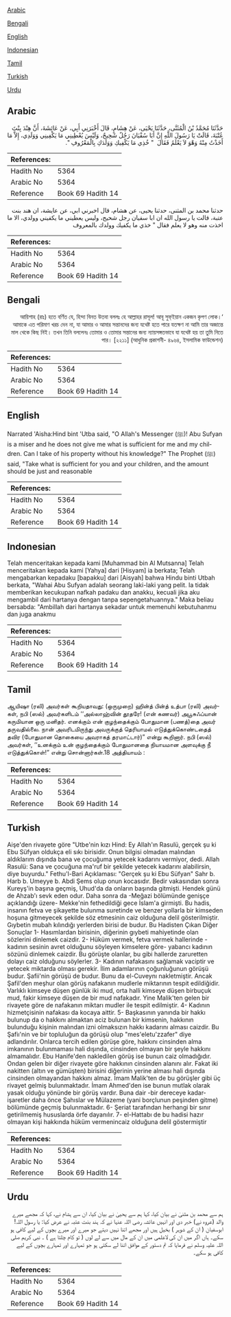 [Arabic](#arabic)

[Bengali](#bengali)

[English](#english)

[Indonesian](#indonesian)

[Tamil](#tamil)

[Turkish](#turkish)

[Urdu](#urdu)

## Arabic


<div dir="rtl" lang="ar" style={{fontSize:'larger',backgroundColor:'#f8f9fa',padding:20}}>
حَدَّثَنَا مُحَمَّدُ بْنُ الْمُثَنَّى، حَدَّثَنَا يَحْيَى، عَنْ هِشَامٍ، قَالَ أَخْبَرَنِي أَبِي، عَنْ عَائِشَةَ، أَنَّ هِنْدَ بِنْتَ عُتْبَةَ، قَالَتْ يَا رَسُولَ اللَّهِ إِنَّ أَبَا سُفْيَانَ رَجُلٌ شَحِيحٌ، وَلَيْسَ يُعْطِينِي مَا يَكْفِينِي وَوَلَدِي، إِلاَّ مَا أَخَذْتُ مِنْهُ وَهْوَ لاَ يَعْلَمُ فَقَالَ ‏ "‏ خُذِي مَا يَكْفِيكِ وَوَلَدَكِ بِالْمَعْرُوفِ ‏"‏‏.‏
</div>
<div style={{backgroundColor:'#f8f9fa',padding:20, marginBottom: 10}}><table> <thead> <tr> <th>References:</th> <th></th> </tr> </thead> <tbody><tr><td>Hadith No</td><td>5364</td></tr><tr><td>Arabic No</td><td>5364</td></tr><tr><td>Reference</td><td>Book 69 Hadith 14</td></tr></tbody></table></div>


<div dir="rtl" lang="ar" style={{fontSize:'larger',backgroundColor:'#f8f9fa',padding:20}}>
حدثنا محمد بن المثنى، حدثنا يحيى، عن هشام، قال اخبرني ابي، عن عايشة، ان هند بنت عتبة، قالت يا رسول الله ان ابا سفيان رجل شحيح، وليس يعطيني ما يكفيني وولدي، الا ما اخذت منه وهو لا يعلم فقال " خذي ما يكفيك وولدك بالمعروف
</div>
<div style={{backgroundColor:'#f8f9fa',padding:20, marginBottom: 10}}><table> <thead> <tr> <th>References:</th> <th></th> </tr> </thead> <tbody><tr><td>Hadith No</td><td>5364</td></tr><tr><td>Arabic No</td><td>5364</td></tr><tr><td>Reference</td><td>Book 69 Hadith 14</td></tr></tbody></table></div>

## Bengali


<div dir="rtl" lang="bn" style={{fontSize:'larger',backgroundColor:'#f8f9fa',padding:20}}>
‘আয়িশাহ (রাঃ) হতে বর্ণিত যে, হিন্দা বিনত উতবা বললঃ হে আল্লাহর রাসূল! আবূ সুফ্ইয়ান একজন কৃপণ লোক। আমাকে এত পরিমাণ খরচ দেন না, যা আমার ও আমার সন্তানদের জন্য যথেষ্ট হতে পারে যতক্ষণ না আমি তার অজান্তে মাল থেকে কিছ নিই। তখন তিনি বললেনঃ তোমার ও তোমার সন্তানের জন্য ন্যায়সঙ্গতভাবে যা যথেষ্ট হয় তা তুমি নিতে পার। [২২১১] (আধুনিক প্রকাশনী- ৪৯৬৪, ইসলামিক ফাউন্ডেশন)
</div>
<div style={{backgroundColor:'#f8f9fa',padding:20, marginBottom: 10}}><table> <thead> <tr> <th>References:</th> <th></th> </tr> </thead> <tbody><tr><td>Hadith No</td><td>5364</td></tr><tr><td>Arabic No</td><td>5364</td></tr><tr><td>Reference</td><td>Book 69 Hadith 14</td></tr></tbody></table></div>

## English


<div dir="ltr" lang="en" style={{fontSize:'larger',backgroundColor:'#f8f9fa',padding:20}}>
Narrated 'Aisha:Hind bint 'Utba said, "O Allah's Messenger (ﷺ)! Abu Sufyan is a miser and he does not give me what is sufficient for me and my children. Can I take of his property without his knowledge?" The Prophet (ﷺ) said, "Take what is sufficient for you and your children, and the amount should be just and reasonable
</div>
<div style={{backgroundColor:'#f8f9fa',padding:20, marginBottom: 10}}><table> <thead> <tr> <th>References:</th> <th></th> </tr> </thead> <tbody><tr><td>Hadith No</td><td>5364</td></tr><tr><td>Arabic No</td><td>5364</td></tr><tr><td>Reference</td><td>Book 69 Hadith 14</td></tr></tbody></table></div>

## Indonesian


<div dir="ltr" lang="id" style={{fontSize:'larger',backgroundColor:'#f8f9fa',padding:20}}>
Telah menceritakan kepada kami [Muhammad bin Al Mutsanna] Telah menceritakan kepada kami [Yahya] dari [Hisyam] ia berkata; Telah mengabarkan kepadaku [bapakku] dari [Aisyah] bahwa Hindu binti Utbah berkata, "Wahai Abu Sufyan adalah seorang laki-laki yang pelit. Ia tidak memberikan kecukupan nafkah padaku dan anakku, kecuali jika aku mengambil dari hartanya dengan tanpa sepengetahuannya." Maka beliau bersabda: "Ambillah dari hartanya sekadar untuk memenuhi kebutuhanmu dan juga anakmu
</div>
<div style={{backgroundColor:'#f8f9fa',padding:20, marginBottom: 10}}><table> <thead> <tr> <th>References:</th> <th></th> </tr> </thead> <tbody><tr><td>Hadith No</td><td>5364</td></tr><tr><td>Arabic No</td><td>5364</td></tr><tr><td>Reference</td><td>Book 69 Hadith 14</td></tr></tbody></table></div>

## Tamil


<div dir="ltr" lang="ta" style={{fontSize:'larger',backgroundColor:'#f8f9fa',padding:20}}>
ஆயிஷா (ரலி) அவர்கள் கூறியதாவது: (ஒருமுறை) ஹின்த் பின்த் உத்பா (ரலி) அவர்கள், நபி (ஸல்) அவர்களிடம் ‘‘அல்லாஹ்வின் தூதரே! (என் கணவர்) அபூசுஃப்யான் கருமியான ஒரு மனிதர். எனக்கும் என் குழந்தைக்கும் போதுமான (பணத்)தை அவர் தருவதில்லை. நான் அவரிடமிருந்து அவருக்குத் தெரியாமல் எடுத்துக்கொண்டதைத் தவிர (போதுமான தொகையை அவராகத் தரமாட்டார்)” என்று கூறினார். நபி (ஸல்) அவர்கள், ‘‘உனக்கும் உன் குழந்தைக்கும் போதுமானதை நியாயமான அளவுக்கு நீ எடுத்துக்கொள்!” என்று சொன்னார்கள்.18 அத்தியாயம் :
</div>
<div style={{backgroundColor:'#f8f9fa',padding:20, marginBottom: 10}}><table> <thead> <tr> <th>References:</th> <th></th> </tr> </thead> <tbody><tr><td>Hadith No</td><td>5364</td></tr><tr><td>Arabic No</td><td>5364</td></tr><tr><td>Reference</td><td>Book 69 Hadith 14</td></tr></tbody></table></div>

## Turkish


<div dir="ltr" lang="tr" style={{fontSize:'larger',backgroundColor:'#f8f9fa',padding:20}}>
Aişe'den rivayete göre "Utbe'nin kızı Hind: Ey Allah'ın Rasulü, gerçek şu ki Ebu Süfyan oldukça eli sıkı birisidir. Onun bilgisi olmadan malından aldıklarım dışında bana ve çocuğuma yetecek kadarını vermiyor, dedi. Allah Rasulü: Sana ve çocuğuna ma'ruf bir şekilde yetecek kadarını alabilirsin, diye buyurdu." Fethu'l-Bari Açıklaması: "Gerçek şu ki Ebu Süfyan" Sahr b. Harb b. Umeyye b. Abdi Şems olup onun kocasıdır. Bedir vakasından sonra Kureyş'in başına geçmiş, Uhud'da da onların başında gitmişti. Hendek günü de Ahzab'ı sevk eden odur. Daha sonra da -Meğazi bölümünde genişçe açıklandığı üzere- Mekke'nin fethedildiği gece İslam'a girmişti. Bu hadis, insanın fetva ve şikayette bulunma suretinde ve benzer yollarla bir kimseden hoşuna gitmeyecek şekilde söz etmesinin caiz olduğuna delil gösterilmiştir. Gıybetin mubah kılındığı yerlerden birisi de budur. Bu Hadisten Çıkan Diğer Sonuçlar 1- Hasımlardan birisinin, diğerinin gıybeti mahiyetinde olan sözlerini dinlemek caizdir. 2- Hüküm vermek, fetva vermek hallerinde -kadının sesinin avret olduğunu söyleyen kimselere göre- yabancı kadının sözünü dinlemek caizdir. Bu görüşte olanlar, bu gibi hallerde zaruretten dolayı caiz olduğunu söylerler. 3- Kadının nafakasını sağlamak vaciptir ve yetecek miktarda olması gerekir. İlim adamlarının çoğunluğunun görüşü budur. Şafii'nin görüşü de budur. Bunu da el-Cuveynı nakletmiştir. Ancak Şafil'den meşhur olan görüş nafakanın mudlerle miktarının tespit edildiğidir. Varlıklı kimseye düşen günlük iki mud, orta halli kimseye düşen birbuçuk mud, fakir kimseye düşen de bir mud nafakadır. Yine Malik'ten gelen bir rivayete göre de nafakanın miktarı mudler ile tespit edilmiştir. 4- Kadının hizmetçisinin nafakası da kocaya aittir. 5- Başkasının yanında bir hakkı bulunup da o hakkını almaktan aciz bulunan bir kimsenin, hakkının bulunduğu kişinin malından izni olmaksızın hakkı kadarını alması caizdir. Bu Şafiı'nin ve bir topluluğun da görüşü olup "mes'eletu'zzafer" diye adlandırılır. Onlarca tercih edilen görüşe göre, hakkını cinsinden alma imkanının bulunmaması hali dışında, cinsinden olmayan bir şeyle hakkını almamalıdır. Ebu Hanife'den nakledilen görüş ise bunun caiz olmadığıdır. Ondan gelen bir diğer rivayete göre hakkının cinsinden alanını alır. Fakat iki nakitten (altın ve gümüşten) birisini diğerinin yerine alması hali dışında cinsinden olmayandan hakkını almaz. İmam Malik'ten de bu görüşler gibi üç rivayet gelmiş bulunmaktadır. İmam Ahmed'den ise bunun mutlak olarak yasak olduğu yönünde bir görüş vardır. Buna dair -bir dereceye kadar- işaretler daha önce Şahıslar ve Mülazeme (yani borçlunun peşinden gitme) bölümünde geçmiş bulunmaktadır. 6- Şeriat tarafından herhangi bir sınır getirilmemiş hususlarda örfe dayanılır. 7- el-Hattabı de bu hadisi hazır olmayan kişi hakkında hüküm vermenincaiz olduğuna delil göstermiştir
</div>
<div style={{backgroundColor:'#f8f9fa',padding:20, marginBottom: 10}}><table> <thead> <tr> <th>References:</th> <th></th> </tr> </thead> <tbody><tr><td>Hadith No</td><td>5364</td></tr><tr><td>Arabic No</td><td>5364</td></tr><tr><td>Reference</td><td>Book 69 Hadith 14</td></tr></tbody></table></div>

## Urdu


<div dir="rtl" lang="ur" style={{fontSize:'larger',backgroundColor:'#f8f9fa',padding:20}}>
ہم سے محمد بن مثنیٰ نے بیان کیا، کہا ہم سے یحییٰ نے بیان کیا، ان سے ہشام نے، کہا کہ مجھے میرے والد (عروہ نے) خبر دی اور انہیں عائشہ رضی اللہ عنہا نے کہ ہند بنت عتبہ نے عرض کیا: یا رسول اللہ! ابوسفیان ( ان کے شوہر ) بخیل ہیں اور مجھے اتنا نہیں دیتے جو میرے اور میرے بچوں کے لیے کافی ہو سکے۔ ہاں اگر میں ان کی لاعلمی میں ان کے مال میں سے لے لوں ( تو کام چلتا ہے ) ۔ نبی کریم صلی اللہ علیہ وسلم نے فرمایا کہ تم دستور کے موافق اتنا لے سکتی ہو جو تمہارے اور تمہارے بچوں کے لیے کافی ہو سکے۔
</div>
<div style={{backgroundColor:'#f8f9fa',padding:20, marginBottom: 10}}><table> <thead> <tr> <th>References:</th> <th></th> </tr> </thead> <tbody><tr><td>Hadith No</td><td>5364</td></tr><tr><td>Arabic No</td><td>5364</td></tr><tr><td>Reference</td><td>Book 69 Hadith 14</td></tr></tbody></table></div>